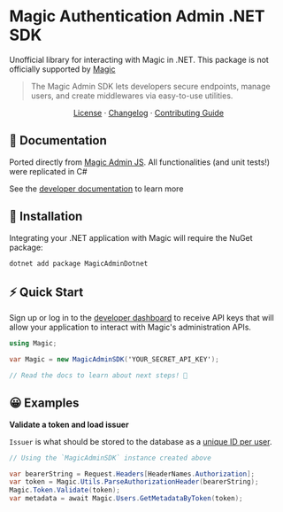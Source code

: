 # Magic Authentication Admin .NET SDK

Unofficial library for interacting with Magic in .NET. This package is not officially supported by [Magic](https://magic.link)

> The Magic Admin SDK lets developers secure endpoints, manage users, and create middlewares via easy-to-use utilities.

<p align="center">
  <a href="./LICENSE">License</a> ·
  <a href="./CHANGELOG.md">Changelog</a> ·
  <a href="./CONTRIBUTING.md">Contributing Guide</a>
</p>

## 📖 Documentation

Ported directly from [Magic Admin JS](https://github.com/magiclabs/magic-admin-js). All functionalities (and unit tests!) were replicated in C#

See the [developer documentation](https://docs.magic.link/admin-sdk/node-js) to learn more

## 🔗 Installation

Integrating your .NET application with Magic will require the NuGet package:

```bash
dotnet add package MagicAdminDotnet
```

## ⚡️ Quick Start

Sign up or log in to the [developer dashboard](https://dashboard.magic.link) to receive API keys that will allow your application to interact with Magic's administration APIs.

```cs
using Magic;

var Magic = new MagicAdminSDK('YOUR_SECRET_API_KEY');

// Read the docs to learn about next steps! 🚀
```

## 😀 Examples

**Validate a token and load issuer**

`Issuer` is what should be stored to the database as a [unique ID per user](https://magic.link/docs/introduction/faq#what-is-the-unique-user-id-i-should-save-to-my-database).

```cs
// Using the `MagicAdminSDK` instance created above

var bearerString = Request.Headers[HeaderNames.Authorization];
var token = Magic.Utils.ParseAuthorizationHeader(bearerString);
Magic.Token.Validate(token);
var metadata = await Magic.Users.GetMetadataByToken(token);
```
